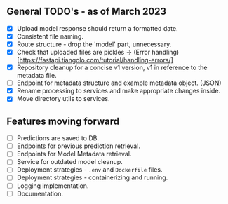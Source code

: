 ## General TODO's - as of March 2023
- [x] Upload model response should return a formatted date. 
- [x] Consistent file naming.
- [x] Route structure - drop the 'model' part, unnecessary.
- [x] Check that uploaded files are pickles -> (Error handling)[https://fastapi.tiangolo.com/tutorial/handling-errors/]
- [x] Repository cleanup for a concise v1 version, v1 in reference to the metadata file.
- [ ] Endpoint for metadata structure and example metadata object. (JSON)
- [x] Rename processing to services and make appropriate changes inside.
- [x] Move directory utils to services. 

## Features moving forward
- [ ] Predictions are saved to DB.
- [ ] Endpoints for previous prediction retrieval.
- [ ] Endpoints for Model Metadata retrieval. 
- [ ] Service for outdated model cleanup. 
- [ ] Deployment strategies - `.env` and `Dockerfile` files.
- [ ] Deployment strategies - containerizing and running.
- [ ] Logging implementation. 
- [ ] Documentation.